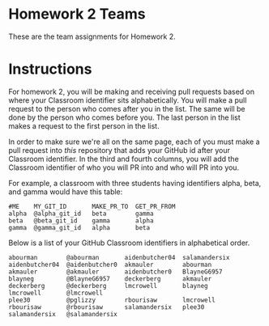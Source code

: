 # Homework 2 Teams

These are the team assignments for Homework 2.

# Instructions

For homework 2, you will be making and receiving pull requests
based on where your Classroom identifier sits alphabetically.
You will make a pull request to the person who comes after you in the list.
The same will be done by the person who comes before you. The last person in the list
makes a request to the first person in the list.

In order to make sure we're all on the same page, each of you
must make a pull request into *this* repository that adds your
GitHub id after your Classroom identifier.  In the third and fourth columns,
you will add the Classroom identifier of who you will PR into and who will PR into you.  

For example, a classroom with three students having identifiers
alpha, beta, and gamma would have this table:

```
#ME    MY_GIT_ID       MAKE_PR_TO  GET_PR_FROM
alpha  @alpha_git_id   beta        gamma  
beta   @beta_git_id    gamma       alpha
gamma  @gamma_git_id   alpha       beta
```

Below is a list of your GitHub Classroom identifiers in 
alphabetical order.  

```
abourman        @abourman       aidenbutcher04  salamandersix
aidenbutcher04  @aidenbutcher0  akmauler        abourman
akmauler        @akmauler       aidenbutcher0   BlayneG6957
blayneg         @BlayneG6957    deckerberg      akmauler
deckerberg      @deckerberg	    lmcrowell       blayneg
lmcrowell       @lmcrowell
plee30          @pglizzy	    rbourisaw	    lmcrowell
rbourisaw       @rbourisaw	    salamandersix	plee30
salamandersix   @salamandersix
```


